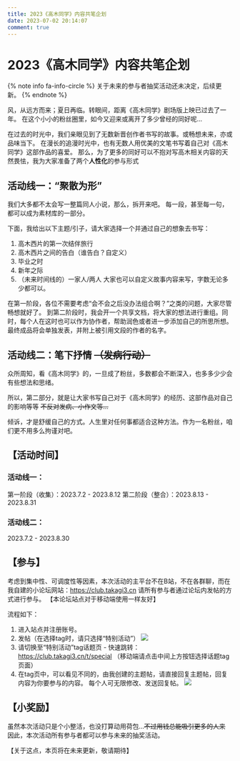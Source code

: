 ```yaml
---
title: 2023《高木同学》内容共笔企划
date: 2023-07-02 20:14:07
comment: true
---
```

# 2023《高木同学》内容共笔企划

{% note info fa-info-circle  %}
关于未来的参与者抽奖活动还未决定，后续更新。
{% endnote %}

风，从远方而来；夏日再临。转眼间，距离《高木同学》剧场版上映已过去了一年。
在这个小小的粉丝圈里，如今又迎来或离开了多少曾经的同好呢...

在过去的时光中，我们亲眼见到了无数新晋创作者书写的故事。或畅想未来，亦或品味当下。
在漫长的追漫时光中，也有无数人用优美的文笔书写着自己对《高木同学》这部作品的喜爱。
那么，为了更多的同好可以不抱对写高木相关内容的天然畏怯，我为大家准备了两个**人性化**的参与形式

## 活动线一：“聚散为形”

我们大多都不太会写一整篇同人小说，那么，拆开来吧。
每一段，甚至每一句，都可以成为素材库的一部分。

下面，我给出以下主题/引子，请大家选择一个并通过自己的想象去书写：

1. 高木西片的第一次结伴旅行
2. 高木西片之间的告白（谁告白？自定义）
3. 毕业之时
4. 新年之际
5. （未来时间线的）一家人/两人
大家也可以自定义故事内容来写，字数无论多少都可以。

在第一阶段，各位不需要考虑“会不会之后没办法组合啊？”之类的问题，大家尽管畅想就好了。
到第二阶段时，我会开一个共享文档，将大家的想法进行重组。同时，每个人在这时也可以作为协作者，帮助润色或者进一步添加自己的所思所想。
最终成品将会单独发表，并附上被引用文段的作者的名字。

## 活动线二：笔下抒情 ~~（发病行动）~~

众所周知，看《高木同学》的，一旦成了粉丝，多数都会不断深入，也多多少少会有些想法和思绪。

所以，第二部分，就是让大家书写自己对于《高木同学》的经历、这部作品对自己的影响等等
~~不反对发病、小作文等...~~

倾诉，才是舒缓自己的方式。人生里对任何事都适合这种方法。作为一名粉丝，咱们更不用多么拘谨对吧。


## 【活动时间】

### 活动线一：
第一阶段（收集）：2023.7.2 - 2023.8.12
第二阶段（整合）：2023.8.13 - 2023.8.31

### 活动线二：
2023.7.2 - 2023.8.30

## 【参与】

考虑到集中性、可调度性等因素，本次活动的主平台不在B站，不在各群聊，而在我自建的小论坛网站：https://club.takagi3.cn
请所有参与者通过论坛内发帖的方式进行参与。
【本论坛站点对于移动端使用一样友好】

流程如下：
1. 进入站点并注册账号。
2. 发帖（在选择tag时，请只选择“特别活动”）
   ![](https://pic.imgdb.cn/item/64a17d391ddac507cc51d018.webp)
3. 请切换至“特别活动”tag话题页 - 快速跳转：https://club.takagi3.cn/t/special
   （移动端请点击中间上方按钮选择话题tag页面）
4. 在tag页中，可以看见不同的，由我创建的主题帖，请直接回复主题帖，回复内容为你要参与的内容。
   每个人可无限修改、发送回复帖。
   ![](https://pic.imgdb.cn/item/64a1805c1ddac507cc58d0d0.webp)

## 【小奖励】

虽然本次活动只是个小整活，也没打算动用荷包...~~不过用钱总能吸引更多的人来~~ 因此，本次活动所有参与者都可以参与未来的抽奖活动。

【关于这点，本页将在未来更新，敬请期待】